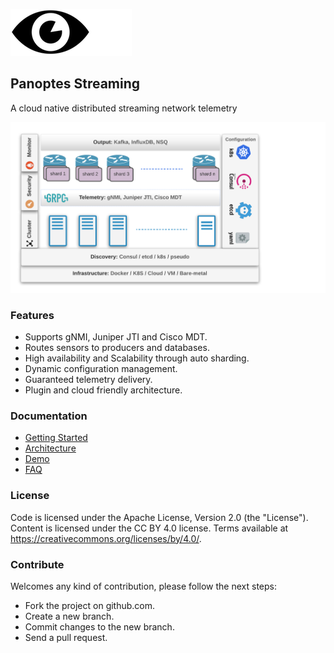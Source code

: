 ![panoptes logo](/docs/imgs/panoptes_streaming_logo.png)

## Panoptes Streaming

A cloud native distributed streaming network telemetry 

![panoptes steaming](/docs/imgs/diagram.png)

### Features
- Supports gNMI, Juniper JTI and Cisco MDT.
- Routes sensors to producers and databases. 
- High availability and Scalability through auto sharding.
- Dynamic configuration management.
- Guaranteed telemetry delivery.
- Plugin and cloud friendly architecture.


### Documentation
- [Getting Started](/docs/getting_started.md)
- [Architecture](/docs/architecture.md)
- [Demo](/docs/demo_list.md)
- [FAQ](/docs/faq.md)

### License
Code is licensed under the Apache License, Version 2.0 (the "License").
Content is licensed under the CC BY 4.0 license. Terms available at https://creativecommons.org/licenses/by/4.0/.

### Contribute
Welcomes any kind of contribution, please follow the next steps:

- Fork the project on github.com.
- Create a new branch.
- Commit changes to the new branch.
- Send a pull request.